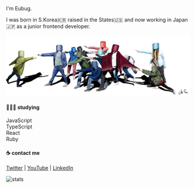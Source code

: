 I'm Eubug.

I was born in S.Korea🇰🇷 raised in the States🇺🇸 and now working in Japan🇯🇵 as a junior frontend developer. 

![Drawing](./asa.jpg)

#### 👨🏻‍💻 studying
JavaScript <br />
TypeScript <br />
React <br />
Ruby <br />

#### ☕️ contact me
[Twitter](https://twitter.com/imeubug) | 
[YouTube](https://www.youtube.com/channel/UCzDdw85J6F6Kt_SPBUBffog) | 
[LinkedIn](https://www.linkedin.com/in/jiieu/)

![stats](https://github-readme-stats.vercel.app/api?username=imeubug&show_icons=true)
